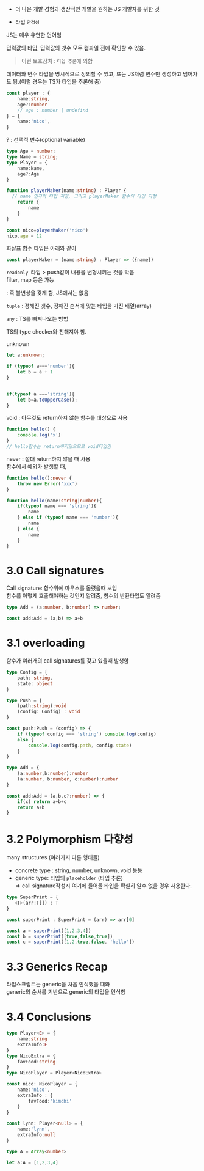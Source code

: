 - 더 나은 개발 경험과 생산적인 개발을 원하는 JS 개발자를 위한 것

- 타입 `안정성`  

JS는 매우 유연한 언어임  

입력값의 타입, 입력값의 갯수 모두 컴파일 전에 확인할 수 있음.  
> 이런 보호장치 : `타입 추론`에 의함  

데이터와 변수 타입을 명시적으로 정의할 수 있고,
또는 JS처럼 변수만 생성하고 넘어가도 됨.(이럴 경우는 TS가 타입을 추론해 줌)  

```ts
const player : {
    name:string,
    age?:number
    // age : number | undefind
} = {
    name:'nico',
}
```
? : 선택적 변수(optional variable)

```ts
type Age = number;
type Name = string;
type Player = {
    name:Name,
    age?:Age
}

function playerMaker(name:string) : Player {
  // name 인자의 타입 지정, 그리고 playerMaker 함수의 타입 지정
    return {
        name
    }
}

const nico=playerMaker('nico')
nico.age = 12

```
화살표 함수 타입은 아래와 같이
```ts
const playerMaker = (name:string) : Player => ({name})
```

`readonly `타입 > push같이 내용을 변형시키는 것을 막음  
filter, map 등은 가능

: 즉 불변성을 갖게 함, JS에서는 없음  

`tuple`
: 정해진 갯수, 정해진 순서에 맞는 타입을 가진 배열(array)  

`any` : TS를 빠져나오는 방법  

TS의 type checker와 친해져야 함.  

unknown
```ts
let a:unknown;

if (typeof a==='number'){
    let b = a + 1
}


if(typeof a ==='string'){
    let b=a.toUpperCase();
}
```

void : 아무것도 return하지 않는 함수를 대상으로 사용  
```ts
function hello() {
    console.log('x')
}
// hello함수는 return하지않으므로 void타입임
```

never : 절대 return하지 않을 때 사용  
함수에서 예외가 발생할 때, 
``` ts
function hello():never {
    throw new Error('xxx')
}
```
```ts
function hello(name:string|number){
    if(typeof name === 'string'){
        name
    } else if (typeof name === 'number'){
        name
    } else {
        name
    }
}
```

# 3.0 Call signatures  
Call signature: 함수위에 마우스를 올렸을때 보임  
함수를 어떻게 호출해야하는 것인지 알려줌, 함수의 반환타입도 알려줌  
```ts
type Add = (a:number, b:number) => number;

const add:Add = (a,b) => a+b
```

# 3.1 overloading  
함수가 여러개의 call signatures를 갖고 있을때 발생함  

```ts
type Config = {
    path: string,
    state: object
}

type Push = {
    (path:string):void
    (config: Config) : void
}

const push:Push = (config) => {
    if (typeof config === 'string') console.log(config)
    else {
        console.log(config.path, config.state)
    }
}
```

```ts
type Add = {
    (a:number,b:number):number
    (a:number, b:number, c:number):number
}

const add:Add = (a,b,c?:number) => {
    if(c) return a+b+c
    return a+b
}
```

# 3.2 Polymorphism 다향성  
many structures (여러가지 다른 형태들)  
- concrete type : string, number, unknown, void 등등
- generic type: 타입의 `placeholder` (타입 추론)  
 => call signature작성시 여기에 들어올 타입을 확실히 알수 없을 경우 사용한다.  

 ```ts
 type SuperPrint = {
    <T>(arr:T[]) : T
}

const superPrint : SuperPrint = (arr) => arr[0]

const a = superPrint([1,2,3,4])
const b = superPrint([true,false,true])
const c = superPrint([1,2,true,false, 'hello'])
```

# 3.3 Generics Recap
타입스크립트는 generic을 처음 인식했을 때와  
generic의 순서를 기반으로 generic의 타입을 인식함  

# 3.4 Conclusions
```ts
type Player<E> = {
    name:string
    extraInfo:E
}
type NicoExtra = {
    favFood:string
}
type NicoPlayer = Player<NicoExtra>

const nico: NicoPlayer = {
    name:'nico',
    extraInfo : {
        favFood:'kimchi'
    }
}

const lynn: Player<null> = {
    name:'lynn',
    extraInfo:null
}
```
```ts
type A = Array<number>

let a:A = [1,2,3,4]
```


